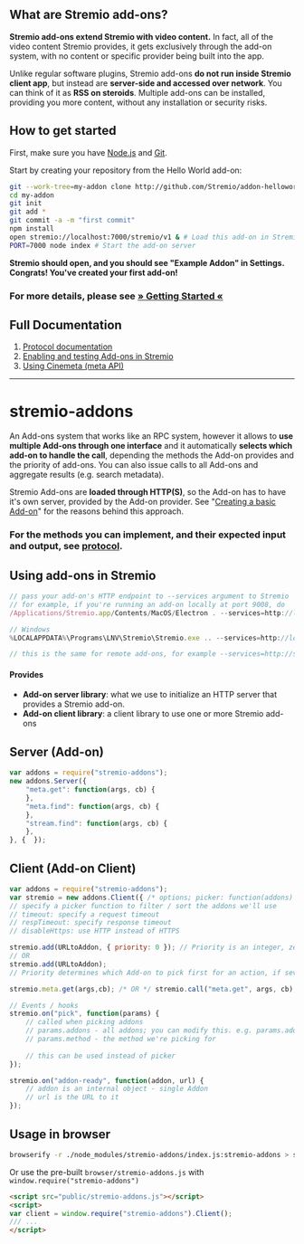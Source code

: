 
## What are Stremio add-ons?

**Stremio add-ons extend Stremio with video content.** In fact, all of the video content Stremio provides, it gets exclusively through the add-on system, with no content or specific provider being built into the app.

Unlike regular software plugins, Stremio add-ons **do not run inside Stremio client app**, but instead are **server-side and accessed over network**. You can think of it as **RSS on steroids**. Multiple add-ons can be installed, providing you more content, without any installation or security risks.


## How to get started

First, make sure you have [Node.js](https://nodejs.org/en/) and [Git](https://desktop.github.com).

Start by creating your repository from the Hello World add-on:
```bash
git --work-tree=my-addon clone http://github.com/Stremio/addon-helloworld
cd my-addon
git init
git add * 
git commit -a -m "first commit"
npm install
open stremio://localhost:7000/stremio/v1 & # Load this add-on in Stremio
PORT=7000 node index # Start the add-on server
```

**Stremio should open, and you should see "Example Addon" in Settings. Congrats! You've created your first add-on!**

### For more details, please see [» Getting Started «](documentation/home.md)


## Full Documentation
1. [Protocol documentation](documentation/protocol.md)
2. [Enabling and testing Add-ons in Stremio](documentation/enabling-addon.md)
3. [Using Cinemeta (meta API)](documentation/using-cinemeta.md)


-----------------

# stremio-addons
An Add-ons system that works like an RPC system, however it allows to **use multiple Add-ons through one interface** and it automatically **selects which add-on to handle the call**, depending the methods the Add-on provides and the priority of add-ons. You can also issue calls to all Add-ons and aggregate results (e.g. search metadata).

Stremio Add-ons are **loaded through HTTP(S)**, so the Add-on has to have it's own server, provided by the Add-on provider. See "[Creating a basic Add-on](documentation/basic-addon.md)" for the reasons behind this approach.

### For the methods you can implement, and their expected input and output, see [protocol](documentation/protocol.md).


## Using add-ons in Stremio
```javascript
// pass your add-on's HTTP endpoint to --services argument to Stremio
// for example, if you're running an add-on locally at port 9008, do
/Applications/Stremio.app/Contents/MacOS/Electron . --services=http://localhost:9008

// Windows
%LOCALAPPDATA%\Programs\LNV\Stremio\Stremio.exe .. --services=http://localhost:9008

// this is the same for remote add-ons, for example --services=http://stremio-guidebox.herokuapp.com
```


#### Provides

* **Add-on server library**: what we use to initialize an HTTP server that provides a Stremio add-on.
* **Add-on client library**: a client library to use one or more Stremio add-ons

## Server (Add-on)
```javascript
var addons = require("stremio-addons");
new addons.Server({
	"meta.get": function(args, cb) {
	},
	"meta.find": function(args, cb) {
	},
	"stream.find": function(args, cb) {
	},
}, {  });
```

## Client (Add-on Client)
```javascript
var addons = require("stremio-addons");
var stremio = new addons.Client({ /* options; picker: function(addons) { return addons } */ });
// specify a picker function to filter / sort the addons we'll use
// timeout: specify a request timeout
// respTimeout: specify response timeout
// disableHttps: use HTTP instead of HTTPS

stremio.add(URLtoAddon, { priority: 0 }); // Priority is an integer, zero is the highest priority
// OR
stremio.add(URLtoAddon);
// Priority determines which Add-on to pick first for an action, if several addons provide the same thing (e.g. streaming movies)

stremio.meta.get(args,cb); /* OR */ stremio.call("meta.get", args, cb);

// Events / hooks
stremio.on("pick", function(params) { 
	// called when picking addons
	// params.addons - all addons; you can modify this. e.g. params.addons = params.addons.filter(...)
	// params.method - the method we're picking for
	
	// this can be used instead of picker
});

stremio.on("addon-ready", function(addon, url) {
	// addon is an internal object - single Addon
	// url is the URL to it
});
```


## Usage in browser 
```sh
browserify -r ./node_modules/stremio-addons/index.js:stremio-addons > stremio-addons.js
```
Or use the pre-built ``browser/stremio-addons.js`` with ``window.require("stremio-addons")``
```html
<script src="public/stremio-addons.js"></script>
<script>
var client = window.require("stremio-addons").Client();
/// ...
</script>
```
